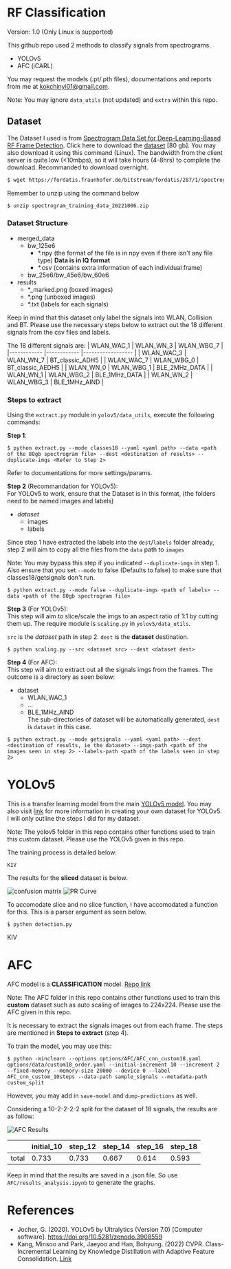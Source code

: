 # RF Classification

Version: 1.0 (Only Linux is supported)

This github repo used 2 methods to classify signals from spectrograms.

- YOLOv5
- AFC (iCARL)

You may request the models (.pt/.pth files), documentations and reports from me at kokchinyi01@gmail.com.

Note: You may ignore `data_utils` (not updated) and `extra` within this repo.

## Dataset

The Dataset I used is from [Spectrogram Data Set for Deep-Learning-Based RF Frame Detection](https://www.mdpi.com/2306-5729/7/12/168). Click here to download the [dataset](https://fordatis.fraunhofer.de/handle/fordatis/287) [80 gb]. You may also download it using this command (Linux). The bandwidth from the client server is quite low (<10mbps), so it will take hours (4-8hrs) to complete the download. Recommanded to download overnight.

```bash
$ wget https://fordatis.fraunhofer.de/bitstream/fordatis/287/1/spectrogram_training_data_20220711.zip
```

Remember to unzip using the command below
```bash
$ unzip spectrogram_training_data_20221006.zip
```

### Dataset Structure 

- merged_data
  - bw_125e6
    - *.npy (the format of the file is in npy even if there isn't any file type) **Data is in IQ format**
    - *.csv (contains extra information of each individual frame)
  - bw_25e6/bw_45e6/bw_60e6
- results
  - *_marked.png (boxed images)
  - *.png (unboxed images)
  - *.txt (labels for each signals)
 

Keep in mind that this dataset only label the signals into WLAN, Collision and BT. Please use the necessary steps below to extract out the 18 different signals from the csv files and labels.

The 18 different signals are:
| WLAN_WAC_1 | WLAN_WN_3 | WLAN_WBG_7 |
|------------ |------------ |------------------ |
| WLAN_WAC_3 | WLAN_WN_7 | BT_classic_ADH5 |
| WLAN_WAC_7 | WLAN_WBG_0 | BT_classic_AEDH5 |
| WLAN_WN_0 | WLAN_WBG_1 | BLE_2MHz_DATA |
| WLAN_WN_1 | WLAN_WBG_2 | BLE_1MHz_DATA |
| WLAN_WN_2 | WLAN_WBG_3 | BLE_1MHz_AIND |

### Steps to extract

Using the `extract.py` module in `yolov5/data_utils`, execute the following commands:

**Step 1**:
```
$ python extract.py --mode classes18 --yaml <yaml path> --data <path of the 80gb spectrogram file> --dest <destination of results> --duplicate-imgs <Refer to Step 2> 
```
Refer to documentations for more settings/params. 

**Step 2** (Recommandation for YOLOv5):\
For YOLOv5 to work, ensure that the Dataset is in this format, (the folders need to be named images and labels)
- *dataset*
  - images
  - labels
 
Since step 1 have extracted the labels into the `dest`/`labels` folder already, step 2 will aim to copy all the files from the `data` path to `images`

Note: You may bypass this step if you indicated `--duplicate-imgs` in step 1. Also ensure that you set `--mode` to false (Defaults to false) to make sure that classes18/getsignals don't run.
```
$ python extract.py --mode false --duplicate-imgs <path of labels> --data <path of the 80gb spectrogram file>
```
**Step 3** (For YOLOv5):\
This step will aim to slice/scale the imgs to an aspect ratio of 1:1 by cutting them up. The require module is `scaling.py` in `yolov5/data_utils`.

`src` is the *dataset* path in step 2.
`dest` is the **dataset** destination.
```
$ python scaling.py --src <dataset src> --dest <dataset dest>
```


**Step 4** (For AFC):\
This step will aim to extract out all the signals imgs from the frames. The outcome is a directory as seen below: 
- dataset
  - WLAN_WAC_1
  - ...
  - BLE_1MHz_AIND\
The sub-directories of dataset will be automatically generated, `dest` is `dataset` in this case.

```
$ python extract.py --mode getsignals --yaml <yaml path> --dest <destination of results, ie the dataset> --imgs-path <path of the images seen in step 2> --labels-path <path of the labels seen in step 2>
```


 




# YOLOv5

This is a transfer learning model from the main [YOLOv5 model](https://github.com/ultralytics/yolov5). You may also visit [link](https://github.com/ultralytics/yolov5/wiki/Train-Custom-Data) for more information in creating your own dataset for YOLOv5. I will only outline the steps I did for my dataset.

Note: The yolov5 folder in this repo contains other functions used to train this custom dataset. Please use the YOLOv5 given in this repo.

The training process is detailed below:

```
KIV
```

The results for the **sliced** dataset is below.

![confusion matrix](readmeimages/confusion_matrix.png)
![PR Curve](readmeimages/PR_curve.png)

To accomodate slice and no slice function, I have accomodated a function for this. This is a parser argument as seen below.

```
$ python detection.py
```

KIV

# AFC

AFC model is a **CLASSIFICATION** model. [Repo link](https://github.com/kminsoo/AFC)

Note: The AFC folder in this repo contains other functions used to train this **custom** dataset such as auto scaling of images to 224x224. Please use the AFC given in this repo.

It is necessary to extract the signals images out from each frame. The steps are mentioned in **Steps to extract** (step 4).


To train the model, you may use this:

```
$ python -minclearn --options options/AFC/AFC_cnn_custom18.yaml options/data/custom18_order.yaml --initial-increment 10 --increment 2 --fixed-memory --memory-size 20000 --device 0 --label AFC_cnn_custom_10steps --data-path sample_signals --metadata-path custom_split
```

However, you may add in `save-model` and `dump-predictions` as well.

Considering a 10-2-2-2-2 split for the dataset of 18 signals, the results are as follow:

![AFC Results](readmeimages/afc_image.png)

|       | initial_10 | step_12 | step_14 | step_16 | step_18 |
| ----- | ---------- | ------- | ------- | ------- | ------- |
| total | 0.733      | 0.733   | 0.667   | 0.614   | 0.593   |

Keep in mind that the results are saved in a .json file. So use `AFC/results_analysis.ipynb` to generate the graphs.

# References

- Jocher, G. (2020). YOLOv5 by Ultralytics (Version 7.0) [Computer software]. https://doi.org/10.5281/zenodo.3908559
- Kang, Minsoo and Park, Jaeyoo and Han, Bohyung. (2022) CVPR. Class-Incremental Learning by Knowledge Distillation with Adaptive Feature Consolidation. [Link](https://arxiv.org/pdf/2204.00895.pdf)

